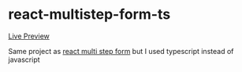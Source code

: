 # react-multistep-form-ts

[Live Preview](https://apps.damirpristav.com/react-multistep-form/)

Same project as [react multi step form](https://github.com/damirpristav/react-multi-step-form) but I used typescript instead of javascript